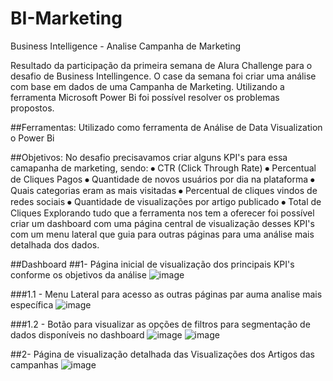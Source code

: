 # BI-Marketing
Business Intelligence - Analise Campanha de Marketing

Resultado da participação da primeira semana de Alura Challenge para o desafio de Business Intellingence. O case da semana foi criar uma análise com base em dados de uma Campanha de Marketing. Utilizando a ferramenta Microsoft Power Bi foi possível resolver os problemas propostos.

##Ferramentas:
Utilizado como ferramenta de Análise de Data Visualization o Power Bi

##Objetivos:
No desafio precisavamos criar alguns KPI's para essa camapanha de marketing, sendo:
⦁	CTR (Click Through Rate)
⦁	Percentual de Cliques Pagos
⦁	Quantidade de novos usuários por dia na plataforma
⦁	Quais categorias eram as mais visitadas
⦁	Percentual de cliques vindos de redes sociais
⦁	Quantidade de visualizações por artigo publicado
⦁	Total de Cliques
Explorando tudo que a ferramenta nos tem a oferecer foi possível criar um dashboard com uma página central de visualização desses KPI's com um menu lateral que guia para outras páginas para uma análise mais detalhada dos dados.

##Dashboard
##1- Página inicial de visualização dos principais KPI's conforme os objetivos da análise
![image](https://github.com/lucasdelegredo/BI-Marketing/assets/74476423/ef076624-1b5c-4396-885d-1f424cc492c7)

###1.1 - Menu Lateral para acesso as outras páginas par auma analise mais específica
![image](https://github.com/lucasdelegredo/BI-Marketing/assets/74476423/29f10b00-0ba8-45e2-a620-a20d66e28f81)

###1.2 - Botão para visualizar as opções de filtros para segmentação de dados disponíveis no dashboard
![image](https://github.com/lucasdelegredo/BI-Marketing/assets/74476423/0840d125-219c-4abc-a4b2-ff07abd97d39)
![image](https://github.com/lucasdelegredo/BI-Marketing/assets/74476423/6b8ee228-84c4-47ed-8d76-310adc886852)

##2- Página de visualização detalhada das Visualizações dos Artigos das campanhas
![image](https://github.com/lucasdelegredo/BI-Marketing/assets/74476423/40c717a3-14de-4515-9e94-25875cd85860)
